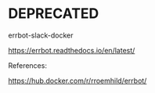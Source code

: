 # DEPRECATED

errbot-slack-docker

https://errbot.readthedocs.io/en/latest/


References:

https://hub.docker.com/r/rroemhild/errbot/
